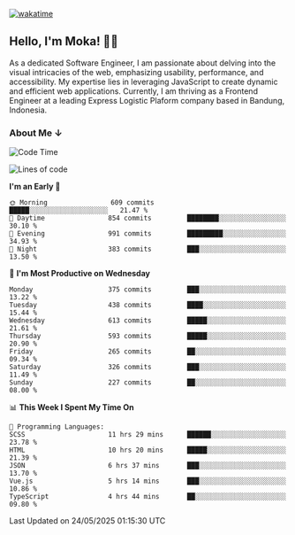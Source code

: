 [![wakatime](https://wakatime.com/badge/user/af9abd23-dba3-4dbe-973c-b045a9417a55.svg?style=social)](https://wakatime.com/@af9abd23-dba3-4dbe-973c-b045a9417a55)
## Hello, I'm Moka! 👋🏼


As a dedicated Software Engineer, I am passionate about delving into the visual intricacies of the web, emphasizing usability, performance, and accessibility. My expertise lies in leveraging JavaScript to create dynamic and efficient web applications. Currently, I am thriving as a Frontend Engineer at a leading Express Logistic Plaform company based in Bandung, Indonesia.

### About Me ↓

<!--START_SECTION:waka-->
![Code Time](http://img.shields.io/badge/Code%20Time-12%2C074%20hrs%2036%20mins-blue)

![Lines of code](https://img.shields.io/badge/From%20Hello%20World%20I%27ve%20Written-5.1%20million%20lines%20of%20code-blue)

**I'm an Early 🐤** 

```text
🌞 Morning                609 commits         █████░░░░░░░░░░░░░░░░░░░░   21.47 % 
🌆 Daytime                854 commits         ████████░░░░░░░░░░░░░░░░░   30.10 % 
🌃 Evening                991 commits         █████████░░░░░░░░░░░░░░░░   34.93 % 
🌙 Night                  383 commits         ███░░░░░░░░░░░░░░░░░░░░░░   13.50 % 
```
📅 **I'm Most Productive on Wednesday** 

```text
Monday                   375 commits         ███░░░░░░░░░░░░░░░░░░░░░░   13.22 % 
Tuesday                  438 commits         ████░░░░░░░░░░░░░░░░░░░░░   15.44 % 
Wednesday                613 commits         █████░░░░░░░░░░░░░░░░░░░░   21.61 % 
Thursday                 593 commits         █████░░░░░░░░░░░░░░░░░░░░   20.90 % 
Friday                   265 commits         ██░░░░░░░░░░░░░░░░░░░░░░░   09.34 % 
Saturday                 326 commits         ███░░░░░░░░░░░░░░░░░░░░░░   11.49 % 
Sunday                   227 commits         ██░░░░░░░░░░░░░░░░░░░░░░░   08.00 % 
```


📊 **This Week I Spent My Time On** 

```text
💬 Programming Languages: 
SCSS                     11 hrs 29 mins      ██████░░░░░░░░░░░░░░░░░░░   23.78 % 
HTML                     10 hrs 20 mins      █████░░░░░░░░░░░░░░░░░░░░   21.39 % 
JSON                     6 hrs 37 mins       ███░░░░░░░░░░░░░░░░░░░░░░   13.70 % 
Vue.js                   5 hrs 14 mins       ███░░░░░░░░░░░░░░░░░░░░░░   10.86 % 
TypeScript               4 hrs 44 mins       ██░░░░░░░░░░░░░░░░░░░░░░░   09.80 % 
```


 Last Updated on 24/05/2025 01:15:30 UTC
<!--END_SECTION:waka-->
